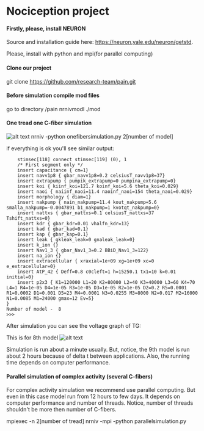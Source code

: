 # Nociception project

#### Firstly, please, install NEURON
Source and installation guide here: https://neuron.yale.edu/neuron/getstd.

Please, install with python and mpi(for parallel computing)

#### Clone our project 
git clone https://github.com/research-team/pain.git

#### Before simulation compile mod files
go to directory /pain
nrnivmodl ./mod

#### One tread one C-fiber simulation
![alt text](https://pp.userapi.com/c858324/v858324062/bb67/2I6RwK1sNdg.jpg)
nrniv -python onefibersimulation.py 2[number of model]

if everything is ok you'll see similar output:
```stimsec[119] { nseg=1  L=250  Ra=35
	stimsec[118] connect stimsec[119] (0), 1
	/* First segment only */
	insert capacitance { cm=1}
	insert navv1p8 { gbar_navv1p8=0.2 celsiusT_navv1p8=37}
	insert extrapump { pumpik_extrapump=0 pumpina_extrapump=0}
	insert koi { kiinf_koi=121.7 koinf_koi=5.6 theta_koi=0.029}
	insert naoi { naiinf_naoi=11.4 naoinf_naoi=154 theta_naoi=0.029}
	insert morphology { diam=1}
	insert nakpump { nain_nakpump=11.4 kout_nakpump=5.6 smalla_nakpump=-0.0047891 b1_nakpump=1 kvotqt_nakpump=0}
	insert nattxs { gbar_nattxs=0.1 celsiusT_nattxs=37 Tshift_nattxs=0}
	insert kdr { gbar_kdr=0.01 vhalfn_kdr=13}
	insert kad { gbar_kad=0.1}
	insert kap { gbar_kap=0.1}
	insert leak { gkleak_leak=0 gnaleak_leak=0}
	insert k_ion {}
	insert Nav1_3 { gbar_Nav1_3=0.2 BBiD_Nav1_3=122}
	insert na_ion {}
	insert extracellular { xraxial=1e+09 xg=1e+09 xc=0 e_extracellular=0}
	insert AtP_42 { Deff=0.8 c0cleft=1 h=15250.1 tx1=10 k=0.01 initial=0}
	insert p2x3 { K1=120000 L1=20 K2=80000 L2=40 K3=40000 L3=60 K4=70 L4=1 R4=1e-05 D4=1e-05 R3=1e-05 D3=1e-05 R2=1e-05 D2=0.2 R5=0.0001 R1=0.0002 D1=0.001 D5=23 M4=0.0001 N3=0.0255 M3=8000 N2=0.017 M2=16000 N1=0.0085 M1=24000 gmax=12 Ev=5}
}
Number of model -  8
>>> 
```
After simulation you can see the voltage graph of TG:

This is for 8th model
![alt text](https://pp.userapi.com/c853620/v853620062/8704c/kAPLt5YA0h0.jpg)

Simulation is run about a minute usually. But, notice, the 9th model is run about 2 hours because of delta t between applications. Also, the running time depends on computer performance. 

#### Parallel simulation of сomplex activity (several C-fibers)
For complex activity simulation we recommend use parallel computing. But even in this case model run from 12 hours to few days. It depends on computer performance and number of threads. Notice, number of threads shouldn't be more then number of C-fibers.

mpiexec -n 2[number of tread] nrniv -mpi -python parallelsimulation.py 
